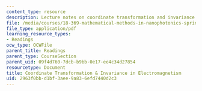 ```yaml
---
content_type: resource
description: Lecture notes on coordinate transformation and invariance in electromagnetism.
file: /media/courses/18-369-mathematical-methods-in-nanophotonics-spring-2008/2963f0bbd1bf3aee9a836efd7440d2c3_coord_transf.pdf
file_type: application/pdf
learning_resource_types:
- Readings
ocw_type: OCWFile
parent_title: Readings
parent_type: CourseSection
parent_uid: 09f4d760-7dcb-b9bb-0e17-ee4c34d27854
resourcetype: Document
title: Coordinate Transformation & Invariance in Electromagnetism
uid: 2963f0bb-d1bf-3aee-9a83-6efd7440d2c3
---
```

